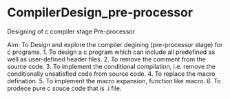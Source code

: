 # CompilerDesign_pre-processor
Designing of c compiler stage Pre-processor

Aim: To Design and explore the compiler degining (pre-processor stage) for c programs. 
     1. To design a c program which can include all predefined as well as user-defined header files.
     2. To remove the comment from the source code.
     3. To implement the conditional compilation, i.e. remove the conditionally unsatisfied code from source code.
     4. To replace the macro defination.
     5. To implement the macro expansion, function like macro.
     6. To prodece pure c souce code that is .i file.
